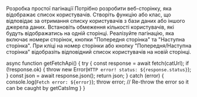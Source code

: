 Розробка простої пагінації
Потрібно розробити веб-сторінку, яка відображає список користувачів.
Створіть функцію або клас, що відповідає за отримання списку користувачів з бази даних або іншого джерела даних.
Встановіть обмеження кількості користувачів, які будуть відображатись на одній сторінці.
Реалізуйте пагінацію, яка включає номери сторінок, кнопки "Попередня сторінка" та "Наступна сторінка".
При кліці на номер сторінки або кнопку "Попередня/Наступна сторінка" відобразіть відповідний список користувачів на новій сторінці.
 


async function getFetchApi() {
  try {
    const response = await fetch(catUrl);
    if (!response.ok) {
      throw new Error(`HTTP error! status: ${response.status}`);
    }
    const json = await response.json();
    return json;
  } catch (error) {
    console.log(`Fetch error: ${error}`);
    throw error; // Re-throw the error so it can be caught by getCatsImg
  }
}